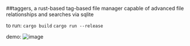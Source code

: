 ##taggers, a rust-based tag-based file manager capable of advanced file relationships and searches via sqlite

to run: 
```cargo build```
```cargo run --release```

demo:
![image](https://github.com/user-attachments/assets/1d72c897-3069-40bf-be87-4e01418123ae)
